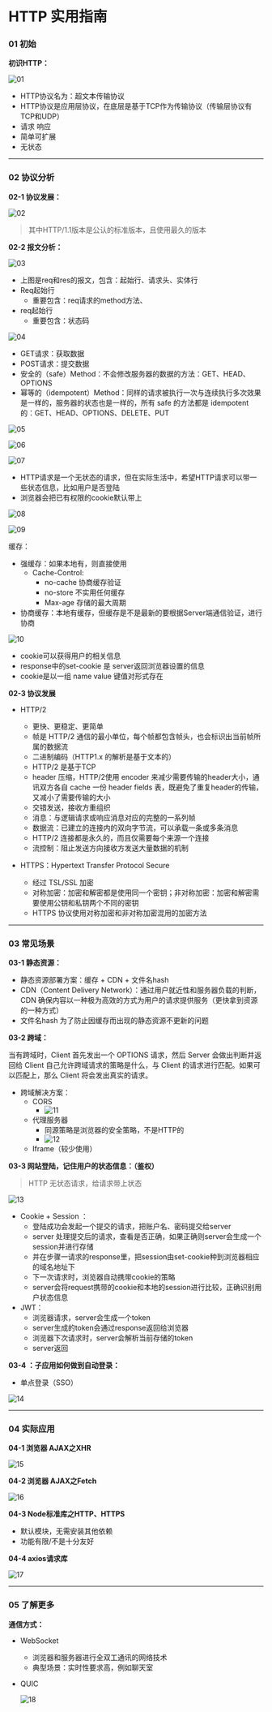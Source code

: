 # HTTP 实用指南

### 01 初始



**初识HTTP：**

![01](https://raw.githubusercontent.com/lesenelir/ByteDance-WebCampers/master/08-Http/pic/01.png)

- HTTP协议名为：超文本传输协议
- HTTP协议是应用层协议，在底层是基于TCP作为传输协议（传输层协议有TCP和UDP）
- 请求 响应
- 简单可扩展
- 无状态



---

### 02 协议分析



**02-1 协议发展：**

![02](https://raw.githubusercontent.com/lesenelir/ByteDance-WebCampers/master/08-Http/pic/02.png)

> 其中HTTP/1.1版本是公认的标准版本，且使用最久的版本



**02-2 报文分析：**

![03](https://raw.githubusercontent.com/lesenelir/ByteDance-WebCampers/master/08-Http/pic/03.png)

- 上图是req和res的报文，包含：起始行、请求头、实体行
- Req起始行
  - 重要包含：req请求的method方法、
- req起始行
  - 重要包含：状态码



![04](https://raw.githubusercontent.com/lesenelir/ByteDance-WebCampers/master/08-Http/pic/04.png)

- GET请求：获取数据
- POST请求：提交数据
- 安全的（safe）Method：不会修改服务器的数据的方法：GET、HEAD、OPTIONS
- 幂等的（idempotent）Method：同样的请求被执行一次与连续执行多次效果是一样的，服务器的状态也是一样的，所有 safe 的方法都是 idempotent 的：GET、HEAD、OPTIONS、DELETE、PUT



![05](https://raw.githubusercontent.com/lesenelir/ByteDance-WebCampers/master/08-Http/pic/05.png)



![06](https://raw.githubusercontent.com/lesenelir/ByteDance-WebCampers/master/08-Http/pic/06.png)



![07](https://raw.githubusercontent.com/lesenelir/ByteDance-WebCampers/master/08-Http/pic/07.png)

- HTTP请求是一个无状态的请求，但在实际生活中，希望HTTP请求可以带一些状态信息，比如用户是否登陆
- 浏览器会把已有权限的cookie默认带上



![08](https://raw.githubusercontent.com/lesenelir/ByteDance-WebCampers/master/08-Http/pic/08.png)



![09](https://raw.githubusercontent.com/lesenelir/ByteDance-WebCampers/master/08-Http/pic/09.png)

缓存：

- 强缓存：如果本地有，则直接使用
  - Cache-Control:
    - no-cache 协商缓存验证
    - no-store 不实用任何缓存
    - Max-age 存储的最大周期
-  协商缓存：本地有缓存，但缓存是不是最新的要根据Server端通信验证，进行协商





![10](https://raw.githubusercontent.com/lesenelir/ByteDance-WebCampers/master/08-Http/pic/10.png)

- cookie可以获得用户的相关信息
- response中的set-cookie 是 server返回浏览器设置的信息
- cookie是以一组 name value 键值对形式存在



**02-3 协议发展**

- HTTP/2
  - 更快、更稳定、更简单
  - 帧是 HTTP/2 通信的最小单位，每个帧都包含帧头，也会标识出当前帧所属的数据流
  - 二进制编码（HTTP1.x 的解析是基于文本的）
  - HTTP/2 是基于TCP
  - header 压缩，HTTP/2使用 encoder 来减少需要传输的header大小，通讯双方各自 cache 一份 header fields 表，既避免了重复header的传输，又减小了需要传输的大小
  - 交错发送，接收方重组织
  - 消息：与逻辑请求或响应消息对应的完整的一系列帧
  - 数据流：已建立的连接内的双向字节流，可以承载一条或多条消息
  - HTTP/2 连接都是永久的，而且仅需要每个来源一个连接
  - 流控制：阻止发送方向接收方发送大量数据的机制



- HTTPS：Hypertext Transfer Protocol Secure
  - 经过 TSL/SSL 加密
  - 对称加密：加密和解密都是使用同一个密钥；非对称加密：加密和解密需要使用公钥和私钥两个不同的密钥
  - HTTPS 协议使用对称加密和非对称加密混用的加密方法



---

### 03 常见场景



**03-1 静态资源：**

- 静态资源部署方案：缓存 + CDN + 文件名hash
- CDN（Content Delivery Network）：通过用户就近性和服务器负载的判断，CDN 确保内容以一种极为高效的方式为用户的请求提供服务（更快拿到资源的一种方式）
- 文件名hash 为了防止因缓存而出现的静态资源不更新的问题



**03-2 跨域：**

当有跨域时，Client 首先发出一个 OPTIONS 请求，然后 Server 会做出判断并返回给 Client 自己允许跨域请求的策略是什么，与 Client 的请求进行匹配。如果可以匹配上，那么 Client 将会发出真实的请求。

- 跨域解决方案：
  - CORS
    - ![11](https://raw.githubusercontent.com/lesenelir/ByteDance-WebCampers/master/08-Http/pic/11.png)
  - 代理服务器
    - 同源策略是浏览器的安全策略，不是HTTP的
    - ![12](https://raw.githubusercontent.com/lesenelir/ByteDance-WebCampers/master/08-Http/pic/12.png)
  -  Iframe（较少使用）



**03-3 网站登陆，记住用户的状态信息：（鉴权）**

>HTTP 无状态请求，给请求带上状态

![13](https://raw.githubusercontent.com/lesenelir/ByteDance-WebCampers/master/08-Http/pic/13.png)

- Cookie + Session ：
  - 登陆成功会发起一个提交的请求，把账户名、密码提交给server
  - server 处理提交后的请求，查看是否正确，如果正确则server会生成一个session并进行存储
  -  并在步骤一请求的response里，把session由set-cookie种到浏览器相应的域名地址下
  - 下一次请求时，浏览器自动携带cookie的策略
  - server会将request携带的cookie和本地的session进行比较，正确识别用户状态信息
- JWT：
  - 浏览器请求，server会生成一个token
  - server生成的token会通过response返回给浏览器
  - 浏览器下次请求时，server会解析当前存储的token
  - server返回



**03-4 ：子应用如何做到自动登录：**

- 单点登录（SSO）

![14](https://raw.githubusercontent.com/lesenelir/ByteDance-WebCampers/master/08-Http/pic/14.png)



---

### 04 实际应用



**04-1 浏览器 AJAX之XHR**

![15](https://raw.githubusercontent.com/lesenelir/ByteDance-WebCampers/master/08-Http/pic/15.png)



**04-2 浏览器 AJAX之Fetch**

![16](https://raw.githubusercontent.com/lesenelir/ByteDance-WebCampers/master/08-Http/pic/16.png)



**04-3 Node标准库之HTTP、HTTPS**

- 默认模块，无需安装其他依赖
- 功能有限/不是十分友好



**04-4 axios请求库**

![17](https://raw.githubusercontent.com/lesenelir/ByteDance-WebCampers/master/08-Http/pic/17.png)





---

### 05 了解更多



**通信方式：**

- WebSocket
  - 浏览器和服务器进行全双工通讯的网络技术
  - 典型场景：实时性要求高，例如聊天室



- QUIC

  ![18](https://raw.githubusercontent.com/lesenelir/ByteDance-WebCampers/master/08-Http/pic/18.png)
